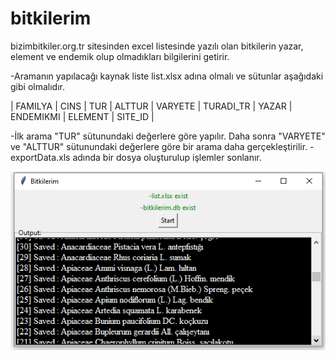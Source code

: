 # bitkilerim
bizimbitkiler.org.tr sitesinden excel listesinde yazılı olan bitkilerin yazar, element ve endemik olup olmadıkları bilgilerini getirir.

-Aramanın yapılacağı kaynak liste list.xlsx adına olmalı ve sütunlar aşağıdaki gibi olmalıdır.

| FAMILYA | CINS | TUR | ALTTUR | VARYETE | TURADI_TR | YAZAR | ENDEMIKMI | ELEMENT | SITE_ID |


-İlk arama "TUR" sütunundaki değerlere göre yapılır. Daha sonra "VARYETE" ve  "ALTTUR" sütunundaki değerlere göre bir arama daha gerçekleştirilir.
-exportData.xls adında bir dosya oluşturulup işlemler sonlanır.


![alt text](ss.PNG)
